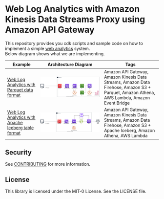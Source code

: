 
# Web Log Analytics with Amazon Kinesis Data Streams Proxy using Amazon API Gateway

This repository provides you cdk scripts and sample code on how to implement a simple [web analytics](https://en.wikipedia.org/wiki/Web_analytics) system.<br/>
Below diagram shows what we are implementing.

| Example | Architecture Diagram | Tags |
|---------|----------------------|------|
| [Web Log Analytics with Parquet data format](./web-analytics-parquet) | ![](./web-analytics-parquet/web-analytics-arch.svg) | Amazon API Gateway, Amazon Kinesis Data Streams, Amazon Data Firehose, Amazon S3 + Parquet, Amazon Athena, AWS Lambda, Amazon Event Bridge |
| [Web Log Analytics with Apache Iceberg table format](./web-analytics-iceberg) | ![](./web-analytics-iceberg/web-analytics-iceberg-arch.svg) | Amazon API Gateway, Amazon Kinesis Data Streams, Amazon Data Firehose, Amazon S3 + Apache Iceberg, Amazon Athena, AWS Lambda |

## Security

See [CONTRIBUTING](CONTRIBUTING.md#security-issue-notifications) for more information.

## License

This library is licensed under the MIT-0 License. See the LICENSE file.

